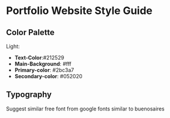 # Portfolio Website Style Guide

## Color Palette
Light:
- **Text-Color**:#212529
- **Main-Background**: #fff
- **Primary-color**: #2bc3a7
- **Secondary-color**: #052020
## Typography
Suggest similar free font from google fonts similar to buenosaires